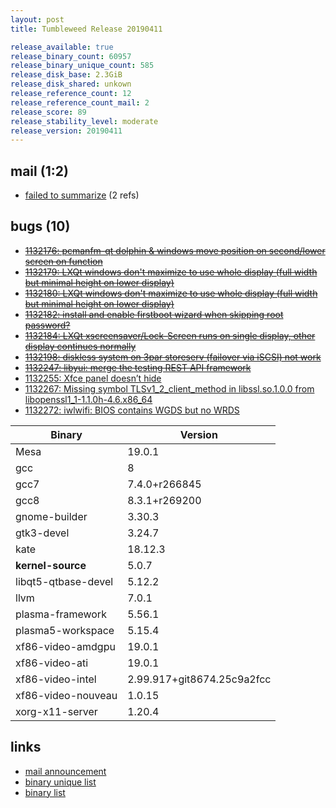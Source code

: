 ```yaml
---
layout: post
title: Tumbleweed Release 20190411

release_available: true
release_binary_count: 60957
release_binary_unique_count: 585
release_disk_base: 2.3GiB
release_disk_shared: unkown
release_reference_count: 12
release_reference_count_mail: 2
release_score: 89
release_stability_level: moderate
release_version: 20190411
---
```


## mail (1:2)

- [failed to summarize](https://lists.opensuse.org/opensuse-factory/2019-04/msg00258.html) (2 refs)

## bugs (10)

<!--more-->

- ~~[1132176: pcmanfm-qt dolphin & windows move position on second/lower screen on function](https://bugzilla.opensuse.org/show_bug.cgi?id=1132176)~~
- ~~[1132179: LXQt windows don't maximize to use whole display (full width but minimal height on lower display)](https://bugzilla.opensuse.org/show_bug.cgi?id=1132179)~~
- ~~[1132180: LXQt windows don't maximize to use whole display (full width but minimal height on lower display)](https://bugzilla.opensuse.org/show_bug.cgi?id=1132180)~~
- ~~[1132182: install and enable firstboot wizard when skipping root password?](https://bugzilla.opensuse.org/show_bug.cgi?id=1132182)~~
- ~~[1132184: LXQt xscreensaver/Lock-Screen runs on single display, other display continues normally](https://bugzilla.opensuse.org/show_bug.cgi?id=1132184)~~
- ~~[1132198: diskless system on 3par storeserv (failover via iSCSI) not work](https://bugzilla.opensuse.org/show_bug.cgi?id=1132198)~~
- ~~[1132247: libyui: merge the testing REST API framework](https://bugzilla.opensuse.org/show_bug.cgi?id=1132247)~~
- [1132255: Xfce panel doesn’t hide](https://bugzilla.opensuse.org/show_bug.cgi?id=1132255)
- [1132267: Missing symbol TLSv1_2_client_method in libssl.so.1.0.0 from libopenssl1_1-1.1.0h-4.6.x86_64](https://bugzilla.opensuse.org/show_bug.cgi?id=1132267)
- [1132272: iwlwifi: BIOS contains WGDS but no WRDS](https://bugzilla.opensuse.org/show_bug.cgi?id=1132272)

Binary | Version
--- | ---
Mesa | 19.0.1
gcc | 8
gcc7 | 7.4.0+r266845
gcc8 | 8.3.1+r269200
gnome-builder | 3.30.3
gtk3-devel | 3.24.7
kate | 18.12.3
**kernel-source** | 5.0.7
libqt5-qtbase-devel | 5.12.2
llvm | 7.0.1
plasma-framework | 5.56.1
plasma5-workspace | 5.15.4
xf86-video-amdgpu | 19.0.1
xf86-video-ati | 19.0.1
xf86-video-intel | 2.99.917+git8674.25c9a2fcc
xf86-video-nouveau | 1.0.15
xorg-x11-server | 1.20.4

## links

- [mail announcement](https://lists.opensuse.org/opensuse-factory/2019-04/msg00200.html)
- [binary unique list](http://download.opensuse.org/history/20190411/rpm.unique.list)
- [binary list](http://download.opensuse.org/history/20190411/rpm.list)
